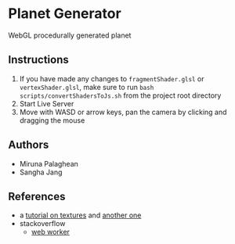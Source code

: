 # Planet Generator

WebGL procedurally generated planet

## Instructions

1. If you have made any changes to `fragmentShader.glsl` or `vertexShader.glsl`,
   make sure to run `bash scripts/convertShadersToJs.sh` from the project root
   directory
2. Start Live Server
3. Move with WASD or arrow keys, pan the camera by clicking and dragging the
   mouse

## Authors

- Miruna Palaghean
- Sangha Jang

## References

- a [tutorial on textures](https://learnopengl.com/Getting-started/Textures) and [another one](https://webglfundamentals.org/webgl/lessons/webgl-2-textures.html)
- stackoverflow
  - [web worker](https://stackoverflow.com/a/50221215)
